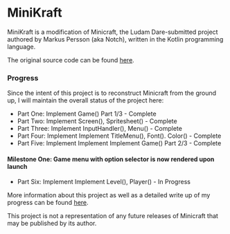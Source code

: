 MiniKraft
=========
MiniKraft is a modification of Minicraft, the Ludam Dare-submitted project 
authored by Markus Persson (aka Notch), written in the Kotlin programming language.

The original source code can be found [here](http://ludumdare.com/compo/ludum-dare-22/?action=preview&uid=398).

### Progress
Since the intent of this project is to reconstruct Minicraft from the ground 
up, I will maintain the overall status of the project here:

- Part One: Implement Game() Part 1/3 - Complete
- Part Two: Implement Screen(), Spritesheet() - Complete
- Part Three: Implement InputHandler(), Menu() - Complete
- Part Four: Implement Implement TitleMenu(), Font(). Color() - Complete
- Part Five: Implement Implement Implement Game() Part 2/3 - Complete

#### Milestone One: Game menu with option selector is now rendered upon launch

- Part Six: Implement Implement Level(), Player() - In Progress

More information about this project as well as a detailed write up of my progress can be found [here]().

This project is not a representation of any future releases of Minicraft 
that may be published by its author.